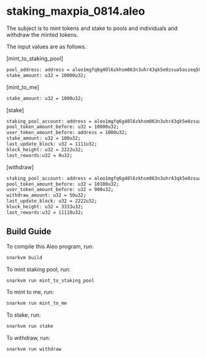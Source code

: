 # staking_maxpia_0814.aleo

The subject is to mint tokens and stake to pools and individuals and withdraw the minted tokens.

The input values ​​are as follows.

[mint_to_staking_pool]
```bash
pool_address: address = aleo1mgfq6g40l6zkhsm063n3uhr43qk5e0zsua5aszeq5080dsvlcvxsn0rrau;
stake_amount: u32 = 10000u32;
```

[mint_to_me]
```bash
stake_amount: u32 = 1000u32;
```

[stake]
```bash
staking_pool_account: address = aleo1mgfq6g40l6zkhsm063n3uhr43qk5e0zsua5aszeq5080dsvlcvxsn0rrau;
pool_token_amount_before: u32 = 10000u32;
user_token_amount_before: address = 1000u32;
stake_amount: u32 = 100u32;
last_update_block: u32 = 1111u32;
block_height: u32 = 2222u32;
last_rewards:u32 = 0u32;
```

[withdraw]
```bash
staking_pool_account: address = aleo1mgfq6g40l6zkhsm063n3uhr43qk5e0zsua5aszeq5080dsvlcvxsn0rrau;
pool_token_amount_before: u32 = 10100u32;
user_token_amount_before: u32 = 900u32;
withdraw_amount: u32 = 50u32;
last_update_block: u32 = 2222u32;
block_height: u32 = 3333u32;
last_rewards:u32 = 11110u32;
```

## Build Guide

To compile this Aleo program, run:
```bash
snarkvm build
```

To mint staking pool, run:
```bash
snarkvm run mint_to_staking_pool
```

To mint to me, run:
```bash
snarkvm run mint_to_me
```

To stake, run:
```bash
snarkvm run stake
```

To withdraw, run:
```bash
snarkvm run withdraw
```



